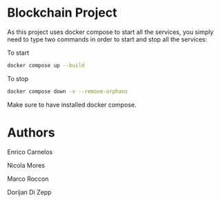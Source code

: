 # Blockchain Project
As this project uses docker compose to start all the services, you simply need to type two commands in order to start and stop all the services:

To start
```bash
docker compose up --build
```

To stop
```bash
docker compose down -v --remove-orphans
```

Make sure to have installed docker compose.

# Authors
Enrico Carnelos 

Nicola Mores

Marco Roccon

Dorijan Di Zepp